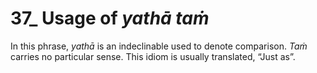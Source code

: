 # **37_ Usage of** *yathā taṁ*  
In this phrase, *yathā* is an indeclinable used to denote comparison. *Taṁ* carries no 
particular sense. This idiom is usually translated, “Just as”. 